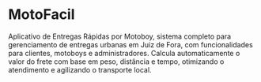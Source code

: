 # MotoFacil
Aplicativo de Entregas Rápidas por Motoboy, sistema completo para gerenciamento de entregas urbanas em Juiz de Fora, com funcionalidades para clientes, motoboys e administradores. Calcula automaticamente o valor do frete com base em peso, distância e tempo, otimizando o atendimento e agilizando o transporte local.

